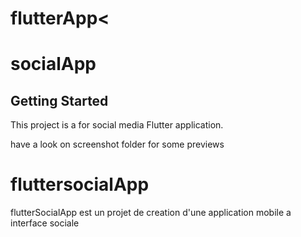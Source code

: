 # flutterApp<
# socialApp



## Getting Started

This project is a  for social media Flutter application.

have a look on screenshot folder for some previews




# fluttersocialApp
flutterSocialApp  est un projet de creation d'une application mobile a interface sociale

